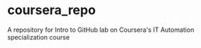 # coursera_repo
A repository for Intro to GitHub lab on Coursera's IT Automation specialization course
